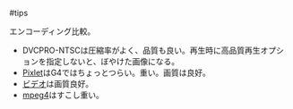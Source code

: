 #tips





エンコーディング比較。

* DVCPRO-NTSCは圧縮率がよく、品質も良い。再生時に高品質再生オプションを指定しないと、ぼやけた画像になる。
* [Pixlet](Pixlet)はG4ではちょっとつらい。重い。画質は良好。
* [ビデオ](ビデオ)は画質良好。
* [mpeg4](mpeg4)はすこし重い。



